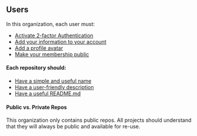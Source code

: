 


## Users

In this organization, each user must: 

* [Activate 2-factor Authentication](https://github.com/fisma-ready/github#activate-2-factor-authentication)
* [Add your information to your account](https://github.com/fisma-ready/github#add-your-information-to-your-account)
* [Add a profile avatar](https://github.com/fisma-ready/github#add-a-profile-avatar)
* [Make your membership public](https://github.com/fisma-ready/github#make-your-membership-public)

#### Each repository should: 

* [Have a simple and useful name](https://pages.18f.gov/open-source-guide/naming-your-project/)
* [Have a user-friendly description](https://pages.18f.gov/open-source-guide/writing-the-repo-description/)
* [Have a useful README.md](https://pages.18f.gov/open-source-guide/making-readmes-readable/)

#### Public vs. Private Repos

This organization only contains public repos.  All projects should understand that they will always be public and available for re-use.  

